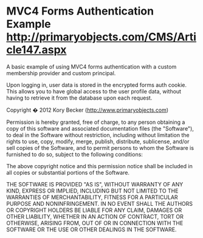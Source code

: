 MVC4 Forms Authentication Example
http://primaryobjects.com/CMS/Article147.aspx
===================

A basic example of using MVC4 forms authentication with a custom membership provider and custom principal.

Upon logging in, user data is stored in the encrypted forms auth cookie. This allows you to have global access to the user profile data, without having to retrieve it from the database upon each request.

Copyright � 2012 Kory Becker (http://www.primaryobjects.com)

Permission is hereby granted, free of charge, to any person obtaining
a copy of this software and associated documentation files (the
"Software"), to deal in the Software without restriction, including
without limitation the rights to use, copy, modify, merge, publish,
distribute, sublicense, and/or sell copies of the Software, and to
permit persons to whom the Software is furnished to do so, subject to
the following conditions:

The above copyright notice and this permission notice shall be
included in all copies or substantial portions of the Software.

THE SOFTWARE IS PROVIDED "AS IS", WITHOUT WARRANTY OF ANY KIND,
EXPRESS OR IMPLIED, INCLUDING BUT NOT LIMITED TO THE WARRANTIES OF
MERCHANTABILITY, FITNESS FOR A PARTICULAR PURPOSE AND
NONINFRINGEMENT. IN NO EVENT SHALL THE AUTHORS OR COPYRIGHT HOLDERS BE
LIABLE FOR ANY CLAIM, DAMAGES OR OTHER LIABILITY, WHETHER IN AN ACTION
OF CONTRACT, TORT OR OTHERWISE, ARISING FROM, OUT OF OR IN CONNECTION
WITH THE SOFTWARE OR THE USE OR OTHER DEALINGS IN THE SOFTWARE.